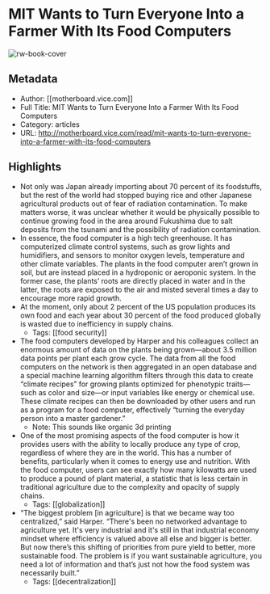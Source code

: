 # MIT Wants to Turn Everyone Into a Farmer With Its Food Computers

![rw-book-cover](https://readwise-assets.s3.amazonaws.com/static/images/article0.00998d930354.png)

## Metadata
- Author: [[motherboard.vice.com]]
- Full Title: MIT Wants to Turn Everyone Into a Farmer With Its Food Computers
- Category: articles
- URL: http://motherboard.vice.com/read/mit-wants-to-turn-everyone-into-a-farmer-with-its-food-computers

## Highlights
- Not only was Japan already importing about 70 percent of its foodstuffs, but the rest of the world had stopped buying rice and other Japanese agricultural products out of fear of radiation contamination. To make matters worse, it was unclear whether it would be physically possible to continue growing food in the area around Fukushima due to salt deposits from the tsunami and the possibility of radiation contamination.
- In essence, the food computer is a high tech greenhouse. It has computerized climate control systems, such as grow lights and humidifiers, and sensors to monitor oxygen levels, temperature and other climate variables. The plants in the food computer aren’t grown in soil, but are instead placed in a hydroponic or aeroponic system. In the former case, the plants’ roots are directly placed in water and in the latter, the roots are exposed to the air and misted several times a day to encourage more rapid growth.
- At the moment, only about 2 percent of the US population produces its own food and each year about 30 percent of the food produced globally is wasted due to inefficiency in supply chains.
    - Tags: [[food security]] 
- The food computers developed by Harper and his colleagues collect an enormous amount of data on the plants being grown—about 3.5 million data points per plant each grow cycle. The data from all the food computers on the network is then aggregated in an open database and a special machine learning algorithm filters through this data to create “climate recipes” for growing plants optimized for phenotypic traits—such as color and size—or input variables like energy or chemical use. These climate recipes can then be downloaded by other users and run as a program for a food computer, effectively “turning the everyday person into a master gardener.”
    - Note: This sounds like organic 3d printing
- One of the most promising aspects of the food computer is how it provides users with the ability to locally produce any type of crop, regardless of where they are in the world. This has a number of benefits, particularly when it comes to energy use and nutrition. With the food computer, users can see exactly how many kilowatts are used to produce a pound of plant material, a statistic that is less certain in traditional agriculture due to the complexity and opacity of supply chains.
    - Tags: [[globalization]] 
- “The biggest problem [in agriculture] is that we became way too centralized,” said Harper. “There's been no networked advantage to agriculture yet. It's very industrial and it's still in that industrial economy mindset where efficiency is valued above all else and bigger is better. But now there’s this shifting of priorities from pure yield to better, more sustainable food. The problem is if you want sustainable agriculture, you need a lot of information and that’s just not how the food system was necessarily built.”
    - Tags: [[decentralization]] 
